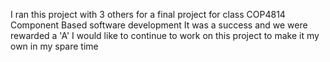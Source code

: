 I ran this project with 3 others for a final project for class COP4814 Component Based software development
It was a success and we were rewarded a 'A'
I would like to continue to work on this project to make it my own in my spare time 
